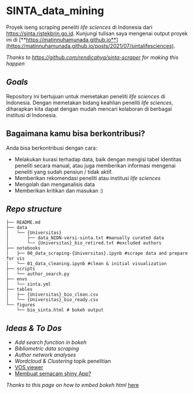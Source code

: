 # SINTA_data_mining
Proyek iseng scraping peneliti _life sciences_ di Indonesia dari https://sinta.ristekbrin.go.id. 
Kunjungi tulisan saya mengenai output proyek ini di [**https://matinnuhamunada.github.io**](https://matinnuhamunada.github.io/posts/2021/07/sintalifesciences).

_Thanks to https://github.com/rendicahya/sinta-scraper for making this happen_

## _Goals_
Repository ini bertujuan untuk memetakan peneliti _life sciences_ di Indonesia. Dengan memetakan bidang keahlian peneliti _life sciences_, diharapkan kita dapat dengan mudah mencari kolaboran di berbagai institusi di Indonesia.

## Bagaimana kamu bisa berkontribusi?
Anda bisa berkontribusi dengan cara:
* Melakukan kurasi terhadap data, baik dengan mengisi tabel identitas peneliti secara manual, atau juga memberikan informasi mengenai peneliti yang sudah pensiun / tidak aktif.
* Memberikan rekomendasi peneliti atau institusi _life sciences_
* Mengolah dan menganalisis data
* Memberikan kritikan dan masukan :)

## _Repo structure_
```
├── README.md
├── data
│   └── {Universitas}
│       ├── data_NIDN-versi-sinta.txt #manually curated data
│       └── {Universitas}_bio_retired.txt #excluded authors
├── notebooks
│   ├── 00_data_scraping-{Universitas}.ipynb #scrape data and prepare for vis
│   └── 01_data_cleaning.ipynb #clean & initial visualization
├── scripts
│   └── author_search.py
├── envs
│   └── sinta.yml
├── tables
│   ├── {Universitas}_bio_clean.csv
│   └── {Universitas}_bio_ready.csv
└── figures
    └── bio_sinta.html # bokeh output
```

## _Ideas & To Dos_
* _Add search function in bokeh_
* _Bibliometric data scraping_
* _Author network analyses_
* _Wordcloud & Clustering_ topik penelitian
* [VOS viewer](https://www.vosviewer.com/)
* [Membuat semacam shiny App?](https://bibliometrix.org/)

_Thanks to this page on how to embed bokeh html_ [here](https://p-mckenzie.github.io/2017/12/01/embedding-bokeh-with-github-pages/)